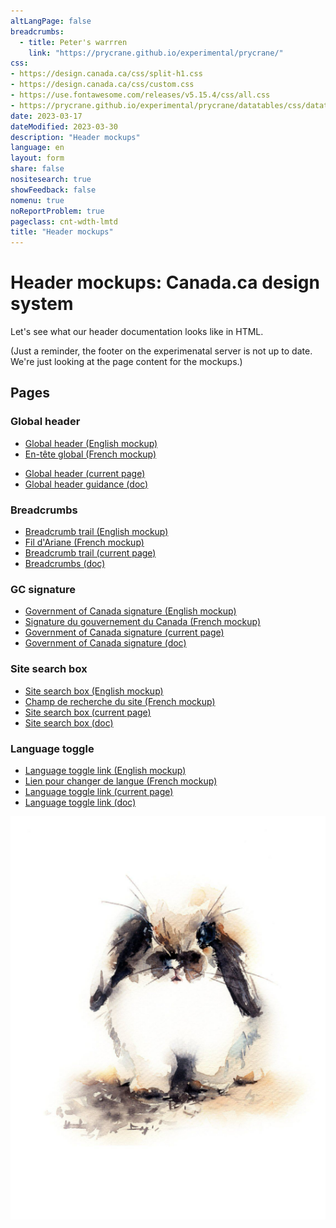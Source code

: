 ```yaml
---
altLangPage: false
breadcrumbs:
  - title: Peter's warrren
    link: "https://prycrane.github.io/experimental/prycrane/"
css:
- https://design.canada.ca/css/split-h1.css
- https://design.canada.ca/css/custom.css
- https://use.fontawesome.com/releases/v5.15.4/css/all.css
- https://prycrane.github.io/experimental/prycrane/datatables/css/datatables-fun.css
date: 2023-03-17
dateModified: 2023-03-30
description: "Header mockups"
language: en
layout: form
share: false
nositesearch: true
showFeedback: false
nomenu: true
noReportProblem: true
pageclass: cnt-wdth-lmtd
title: "Header mockups"
---
```

<div class="row">
  <div class="col-md-8">
    <h1 property="name" id="wb-cont" dir="ltr"><span class="stacked"><span>Header mockups</span>: <span>Canada.ca design system</span></span></h1>
    <p>Let's see what our header documentation looks like in HTML.</p>
    <p class="small">(Just a reminder, the footer on the experimenatal server is not up to date.  We're just looking at the page content for the mockups.)</p>
    <h2 class="h3 mrgn-tp-lg">Pages</h2>
    <h3 class="h4">Global header</h3>
    <ul class="fa-ul">
      <li><span class="fa-li"><span class="fas fa-carrot"></span></span><a href="global-header.html">Global header (English mockup)</a></li>
      <li><span class="fa-li"><span class="fas fa-carrot"></span></span><a href="en-tete-general.html">En-tête global (French mockup)</a></li>
          </ul>
 <div class="well mrgn-tp-lg">     
     <ul class="fa-ul">     
      <li><span class="fa-li"><span class="fab fa-canadian-maple-leaf"></span></span><a href="https://design.canada.ca/common-design-patterns/global-header.html">Global header (current page)</a></li>
      <li><span class="fa-li"><span class="fab fa-google-drive"></span></span><a href="https://docs.google.com/document/d/1iKcrU1l3sB6wAPEGzMe1H0xrGkhdOo7U8PNTr3b-Ktg">Global header guidance (doc)</a></li>
    </ul></div>
    <h3 class="h4">Breadcrumbs</h3>
    <ul class="fa-ul">
      <li><span class="fa-li"><span class="fas fa-carrot"></span></span><a href="breadcrumb-trail.html">Breadcrumb trail (English mockup)</a></li>
      <li><span class="fa-li"><span class="fas fa-carrot"></span></span><a href="fil-ariane.html">Fil d'Ariane (French mockup)</a></li>
      <li class="mrgn-tp-lg"><span class="fa-li"><span class="fab fa-canadian-maple-leaf"></span></span><a href="https://design.canada.ca/common-design-patterns/breadcrumb-trail.html">Breadcrumb trail (current page)</a></li>
      <li><span class="fa-li"><span class="fab fa-google-drive"></span></span><a href="https://docs.google.com/document/d/1kQBG37Kf7qNRaieREX0CAbqU-C2TrHj4o-G_sKRXZXQ">Breadcrumbs (doc)</a></li>
    </ul>
    <h3 class="h4">GC signature</h3>
    <ul class="fa-ul">
      <li><span class="fa-li"><span class="fas fa-carrot"></span></span><a href="signature.html">Government of Canada signature (English mockup)</a></li>
      <li><span class="fa-li"><span class="fas fa-carrot"></span></span><a href="signature-fr.html">Signature du gouvernement du Canada (French mockup)</a></li>
      <li class="mrgn-tp-lg"><span class="fa-li"><span class="fab fa-canadian-maple-leaf"></span></span><a href="https://design.canada.ca/common-design-patterns/signature.html">Government of Canada signature (current page)</a></li>
      <li><span class="fa-li"><span class="fab fa-google-drive"></span></span><a href="https://docs.google.com/document/d/1D_xnDomYifrpJ371mX1VtWXeElSfaXItJewRV174fUI">Government of Canada signature (doc)</a></li>
    </ul>
    <h3 class="h4">Site search box</h3>
    <ul class="fa-ul">
      <li><span class="fa-li"><span class="fas fa-carrot"></span></span><a href="search-box.html">Site search box (English mockup)</a></li>
      <li><span class="fa-li"><span class="fas fa-carrot"></span></span><a href="champ-recherche.html">Champ de recherche du site (French mockup)</a></li>
      <li class="mrgn-tp-lg"><span class="fa-li"><span class="fab fa-canadian-maple-leaf"></span></span><a href="https://design.canada.ca/common-design-patterns/search-box.html">Site search box (current page)</a></li>
      <li><span class="fa-li"><span class="fab fa-google-drive"></span></span><a href="https://docs.google.com/document/d/1-A7MCAltGdGiSMBpUBW_Om9Hm4GX-l741Cq-8QIesaY">Site search box (doc)</a></li>
    </ul>
    <h3 class="h4">Language toggle</h3>
    <ul class="fa-ul">
      <li><span class="fa-li"><span class="fas fa-carrot"></span></span><a href="language-toggle.html">Language toggle link (English mockup)</a></li>
      <li><span class="fa-li"><span class="fas fa-carrot"></span></span><a href="changer-langue.html">Lien pour changer de langue (French mockup)</a></li>
      <li class="mrgn-tp-lg"><span class="fa-li"><span class="fab fa-canadian-maple-leaf"></span></span><a href="https://design.canada.ca/common-design-patterns/language-toggle.html">Language toggle link (current page)</a></li>
      <li><span class="fa-li"><span class="fab fa-google-drive"></span></span><a href="https://docs.google.com/document/d/1JhCyTzntbbzMLmfzlqWqOvpEyby7dslDhWPosBwG2Ag">Language toggle link (doc)</a></li>
    </ul>
  </div>
  <div class="col-md-4">
    <div><img src="./images/bunny18.png" alt="" class="img-responsive"></div>
  </div>
</div>

